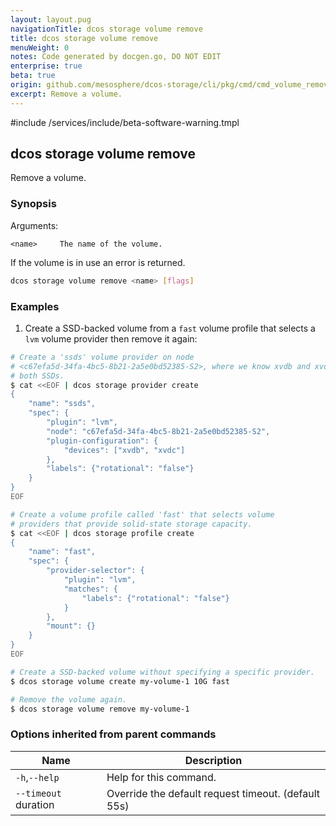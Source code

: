 ```yaml
---
layout: layout.pug
navigationTitle: dcos storage volume remove
title: dcos storage volume remove
menuWeight: 0
notes: Code generated by docgen.go, DO NOT EDIT
enterprise: true
beta: true
origin: github.com/mesosphere/dcos-storage/cli/pkg/cmd/cmd_volume_remove.go
excerpt: Remove a volume.
---
```

#include /services/include/beta-software-warning.tmpl

## dcos storage volume remove

Remove a volume.

### Synopsis

Arguments:

    <name>     The name of the volume.

If the volume is in use an error is returned.

```bash
dcos storage volume remove <name> [flags]
```

### Examples

1. Create a SSD-backed volume from a `fast` volume profile that selects a `lvm` volume provider then remove it again:

```bash
# Create a 'ssds' volume provider on node
# <c67efa5d-34fa-4bc5-8b21-2a5e0bd52385-S2>, where we know xvdb and xvdc are
# both SSDs.
$ cat <<EOF | dcos storage provider create
{
    "name": "ssds",
    "spec": {
        "plugin": "lvm",
        "node": "c67efa5d-34fa-4bc5-8b21-2a5e0bd52385-S2",
        "plugin-configuration": {
            "devices": ["xvdb", "xvdc"]
        },
        "labels": {"rotational": "false"}
    }
}
EOF

# Create a volume profile called 'fast' that selects volume
# providers that provide solid-state storage capacity.
$ cat <<EOF | dcos storage profile create
{
    "name": "fast",
    "spec": {
        "provider-selector": {
            "plugin": "lvm",
            "matches": {
                "labels": {"rotational": "false"}
            }
        },
        "mount": {}
    }
}
EOF

# Create a SSD-backed volume without specifying a specific provider.
$ dcos storage volume create my-volume-1 10G fast

# Remove the volume again.
$ dcos storage volume remove my-volume-1
```

### Options inherited from parent commands

Name | Description
--- | ---
`-h`,`--help` | Help for this command.
`--timeout` duration | Override the default request timeout. (default 55s)

